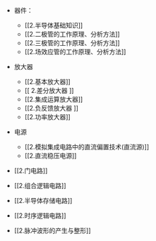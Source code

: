 - 器件：
	- [[2.半导体基础知识]]
	- [[2.二极管的工作原理、分析方法]]
	- [[2.三极管的工作原理、分析方法]]
	- [[2.场效应管的工作原理、分析方法]]
- 放大器
	- [[2.基本放大器]] 
	- [[ 2.差分放大器 ]]
	- [[2.集成运算放大器]]
	- [[2.负反馈放大器 ]]
	- [[2.功率放大器]]
- 电源
	- [[2.模拟集成电路中的直流偏置技术(直流源)]]
	- [[2.直流稳压电源]]


- [[2.门电路]]
- [[2.组合逻辑电路]]
- [[2.半导体存储电路]]
- [[2.时序逻辑电路]]
- [[2.脉冲波形的产生与整形]]
	
